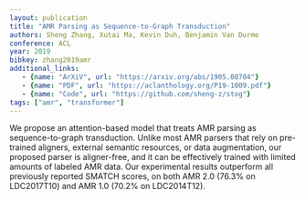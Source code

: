 ```yaml
---
layout: publication
title: "AMR Parsing as Sequence-to-Graph Transduction"
authors: Sheng Zhang, Xutai Ma, Kevin Duh, Benjamin Van Durme
conference: ACL
year: 2019
bibkey: zhang2019amr
additional_links:
   - {name: "ArXiV", url: "https://arxiv.org/abs/1905.08704"}
   - {name: "PDF", url: "https://aclanthology.org/P19-1009.pdf"}
   - {name: "Code", url: "https://github.com/sheng-z/stog"}
tags: ["amr", "transformer"]
---
```

We propose an attention-based model that treats AMR parsing as sequence-to-graph transduction. Unlike most AMR parsers that rely on pre-trained aligners, external semantic resources, or data augmentation, our proposed parser is aligner-free, and it can be effectively trained with limited amounts of labeled AMR data. Our experimental results outperform all previously reported SMATCH scores, on both AMR 2.0 (76.3% on LDC2017T10) and AMR 1.0 (70.2% on LDC2014T12).
